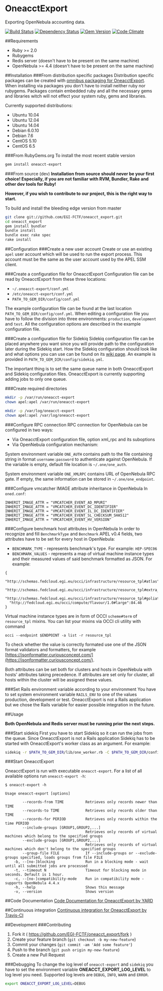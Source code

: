 # OneacctExport
Exporting OpenNebula accounting data.

[![Build Status](https://secure.travis-ci.org/EGI-FCTF/oneacct_export.png)](http://travis-ci.org/EGI-FCTF/oneacct_export)
[![Dependency Status](https://gemnasium.com/EGI-FCTF/oneacct_export.png)](https://gemnasium.com/EGI-FCTF/oneacct_export)
[![Gem Version](https://fury-badge.herokuapp.com/rb/oneacct-export.png)](https://badge.fury.io/rb/oneacct-export)
[![Code Climate](https://codeclimate.com/github/EGI-FCTF/oneacct_export.png)](https://codeclimate.com/github/EGI-FCTF/oneacct_export)


##Requirements
* Ruby >= 2.0
* Rubygems
* Redis server (doesn't have to be present on the same machine)
* OpenNebula >= 4.4 (doesn't have to be present on the same machine)

##Installation
###From distribution specific packages
Distribution specific packages can be created with
[omnibus packaging for OneacctExport](https://github.com/EGI-FCTF/omnibus-oneacct-export).
When installing via packages you don't have to install neither ruby
nor rubygems. Packages contain embedded ruby and all the necessary gems
and libraries witch will not effect your system ruby, gems and libraries.

Currently supported distributions:

* Ubuntu 10.04
* Ubuntu 12.04
* Ubuntu 14.04
* Debian 6.0.10
* Debian 7.6
* CentOS 5.10
* CentOS 6.5

###From RubyGems.org
To install the most recent stable version
```bash
gem install oneacct-export
```

###From source (dev)
**Installation from source should never be your first choice! Especially, if you are not
familiar with RVM, Bundler, Rake and other dev tools for Ruby!**

**However, if you wish to contribute to our project, this is the right way to start.**

To build and install the bleeding edge version from master

```bash
git clone git://github.com/EGI-FCTF/oneacct_export.git
cd oneacct_export
gem install bundler
bundle install
bundle exec rake spec
rake install
```
##Configuration
###Create a new user account
Create or use an existing `apel` user account which will be used to run
the export process. This account must be the same as the user account
used by the APEL SSM client.

###Create a configuration file for OneacctExport
Configuration file can be read by OneacctExport from these
three locations:

* `~/.oneacct-export/conf.yml`
* `/etc/oneacct-export/conf.yml`
* `PATH_TO_GEM_DIR/config/conf.yml`

The example configuration file can be found at the last location
`PATH_TO_GEM_DIR/config/conf.yml`. When editing a configuration
file you have to follow the division into three environments: `production`,
`development` and `test`. All the configuration options are described
in the example configuration file.

###Create a configuration file for Sidekiq
Sidekiq configuration file can be placed anywhere you want since you will provide
path to the configuration later during the Sidekiq start. How the Sidekiq
configuration should look like and what options you can use
can be found on its [wiki page](https://github.com/mperham/sidekiq/wiki/Advanced-Options).
An example is provided in `PATH_TO_GEM_DIR/config/sidekiq.yml`.

The important thing is to set the same queue name in both
OneacctExport and Sidekiq configuration files. OneacctExport
is currently supporting adding jobs to only one queue.

###Create required directories
```bash
mkdir -p /var/run/oneacct-export
chown apel:apel /var/run/oneacct-export

mkdir -p /var/log/oneacct-export
chown apel:apel /var/log/oneacct-export
```

###Configure RPC connection
RPC connection for OpenNebula can be configured in two ways:

* Via OneacctExport configuration file, option xml_rpc and its suboptions
* Via OpenNebula configuration mechanism:

 System environment variable `ONE_AUTH` contains path to the file containing
 string in format `username:password` to authenticate against OpenNebula.
 If the variable is empty, default file location is `~/.one/one_auth`.

 System environment variable `ONE_XMLRPC` contains URL of OpenNebula RPC
 gate. If empty, the same information can be stored in `~/.one/one_endpoint`.

###Configure vmcatcher IMAGE attribute inheritance in OpenNebula
In `oned.conf`:
~~~
INHERIT_IMAGE_ATTR = "VMCATCHER_EVENT_AD_MPURI"
INHERIT_IMAGE_ATTR = "VMCATCHER_EVENT_DC_IDENTIFIER"
INHERIT_IMAGE_ATTR = "VMCATCHER_EVENT_IL_DC_IDENTIFIER"
INHERIT_IMAGE_ATTR = "VMCATCHER_EVENT_SL_CHECKSUM_SHA512"
INHERIT_IMAGE_ATTR = "VMCATCHER_EVENT_HV_VERSION"
~~~

###Configure benchmark host attributes in OpenNebula
In order to recognize and fill `BenchmarkType` and `Benchmark` APEL v0.4 fields,
two attributes have to be set for every host in OpenNebula:
* `BENCHMARK_TYPE` - represents benchmark's type. For example: `HEP-SPEC06`
* `BENCHMARK_VALUES` - represents a map of virtual machine instance types and
their measured values of said benchmark formatted as JSON. For example:
```
{
  "http://schemas.fedcloud.egi.eu/occi/infrastructure/resource_tpl#atlas":312.39,
  "http://schemas.fedcloud.egi.eu/occi/infrastructure/resource_tpl#extra_large":146.64,
  "http://schemas.fedcloud.egi.eu/occi/infrastructure/resource_tpl#goliath":255.80,
  "http://fedcloud.egi.eu/occi/compute/flavour/1.0#large":84.46
}
```
Virtual machine instance types are in form of OCCI `scheme#term` of `resource_tpl` mixins.
You can list your mixins via OCCI cli utility with command
```
occi --endpoint $ENDPOINT -a list -r resource_tpl
```

To check whether the value is correctly formated use one of the JSON format validators and formatters, for example
[https://jsonformatter.curiousconcept.com/](https://jsonformatter.curiousconcept.com/).

Both attributes can be set both for clusters and hosts in OpenNebula with hosts'
attributes taking precedence. If attributes are set only for cluster, all hosts
within the cluster will be assigned these values.

###Set Rails environment variable according to your environment
You have to set system environment variable `RAILS_ENV` to one of the
values production, development or test. OneacctExport is not a Rails
application but we chose the Rails variable for easier possible integration in
the future.

##Usage

**Both OpenNebula and Redis server must be running prior the next steps.**

###Start sidekiq
First you have to start Sidekiq so it can run the jobs from the queue. Since
OneacctExport is not a Rails application Sidekiq has to be started with
OneacctExport's worker class as an argument. For example:

```bash
sidekiq -r $PATH_TO_GEM_DIR/lib/one_worker.rb -C $PATH_TO_GEM_DIR/config/sidekiq.yml
```

###Start OneacctExport

OneacctExport is run with executable `oneacct-export`. For a list of all
available options run `oneacct-export -h`:

```
$ oneacct-export -h

Usage oneacct-export [options]

        --records-from TIME          Retrieves only records newer than TIME
        --records-to TIME            Retrieves only records older than TIME
        --records-for PERIOD         Retrieves only records within the time PERIOD
        --include-groups [GROUP1,GROUP2,...]
                                     Retrieves only records of virtual machines which belong to the specified groups
        --exclude-groups [GROUP1,GROUP2,...]
                                     Retrieves only records of virtual machines which don't belong to the specified groups
        --group-file FILE            If --include-groups or --exclude-groups specified, loads groups from file FILE
    -b, --[no-]blocking              Run in a blocking mode - wait until all submitted jobs are processed
    -t, --timeout N                  Timeout for blocking mode in seconds. Default is 1 hour.
    -c, --[no-]compatibility-mode    Run in compatibility mode - supports OpenNebula 4.4.x
    -h, --help                       Shows this message
    -v, --version                    Shows version
```

##Code Documentation
[Code Documentation for OneacctExport by YARD](http://rubydoc.info/github/EGI-FCTF/oneacct_export/)

##Continuous integration
[Continuous integration for OneacctExport by Travis-CI](http://travis-ci.org/EGI-FCTF/oneacct_export/)

##Development
###Contributing
1. Fork it ( https://github.com/EGI-FCTF/oneacct_export/fork )
2. Create your feature branch (`git checkout -b my-new-feature`)
3. Commit your changes (`git commit -am 'Add some feature'`)
4. Push to the branch (`git push origin my-new-feature`)
5. Create a new Pull Request

###Debugging
To change the log level of `oneacct-export` and `sidekiq` you have to set the environment variable **ONEACCT_EXPORT_LOG_LEVEL** to log level you need. Supported log levels are `DEBUG`, `INFO`, `WARN` and `ERROR`.
```bash
export ONEACCT_EXPORT_LOG_LEVEL=DEBUG
```
